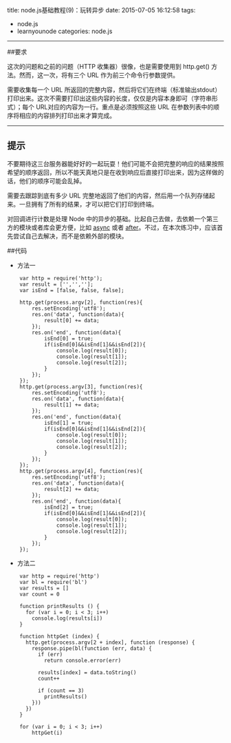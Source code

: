 title: node.js基础教程(9)：玩转异步
date: 2015-07-05 16:12:58
tags:
- node.js
- learnyounode
categories: node.js

---

##要求

这次的问题和之前的问题（HTTP 收集器）很像，也是需要使用到 http.get() 方法。然而，这一次，将有三个 URL 作为前三个命令行参数提供。

需要收集每一个 URL 所返回的完整内容，然后将它们在终端（标准输出stdout）打印出来。这次不需要打印出这些内容的长度，仅仅是内容本身即可（字符串形式）；每个 URL对应的内容为一行。重点是必须按照这些 URL 在参数列表中的顺序将相应的内容排列打印出来才算完成。

-------------------------------------------------------------------------------
<!-- more -->
## 提示

不要期待这三台服务器能好好的一起玩耍！他们可能不会把完整的响应的结果按照希望的顺序返回，所以不能天真地只是在收到响应后直接打印出来，因为这样做的话，他们的顺序可能会乱掉。

需要去跟踪到底有多少 URL 完整地返回了他们的内容，然后用一个队列存储起来。一旦拥有了所有的结果，才可以把它们打印到终端。

对回调进行计数是处理 Node 中的异步的基础。比起自己去做，去依赖一个第三方的模块或者库会更方便，比如 [async](http://npm.im/async) 或者 [after](http://npm.im/after)。不过，在本次练习中，应该首先尝试自己去解决，而不是依赖外部的模块。

##代码

* 方法一
```
	var http = require('http');
	var result = ['','',''];
	var isEnd = [false, false, false];

    http.get(process.argv[2], function(res){
        res.setEncoding('utf8');
        res.on('data', function(data){
            result[0] += data;
        });
        res.on('end', function(data){
            isEnd[0] = true;
            if(isEnd[0]&&isEnd[1]&&isEnd[2]){
                console.log(result[0]);
                console.log(result[1]);
                console.log(result[2]);
            }
        });
    });
    http.get(process.argv[3], function(res){
        res.setEncoding('utf8');
        res.on('data', function(data){
            result[1] += data;
        });
        res.on('end', function(data){
            isEnd[1] = true;
            if(isEnd[0]&&isEnd[1]&&isEnd[2]){
                console.log(result[0]);
                console.log(result[1]);
                console.log(result[2]);
            }
        });
    });
    http.get(process.argv[4], function(res){
        res.setEncoding('utf8');
        res.on('data', function(data){
            result[2] += data;
        });
        res.on('end', function(data){
            isEnd[2] = true;
            if(isEnd[0]&&isEnd[1]&&isEnd[2]){
                console.log(result[0]);
                console.log(result[1]);
                console.log(result[2]);
            }
        });
    });
```

* 方法二
```
    var http = require('http')
    var bl = require('bl')
    var results = []
    var count = 0

    function printResults () {
      for (var i = 0; i < 3; i++)
        console.log(results[i])
    }

    function httpGet (index) {
      http.get(process.argv[2 + index], function (response) {
        response.pipe(bl(function (err, data) {
          if (err)
			return console.error(err)

          results[index] = data.toString()
          count++

          if (count == 3)
			printResults()
        }))
      })
    }

    for (var i = 0; i < 3; i++)
		httpGet(i)
```